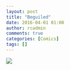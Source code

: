 ```yaml
---
layout: post
title: "Beguiled"
date: 2016-04-01 01:00
author: rcadmin
comments: true
categories: [Comics]
tags: []
---
```

<a href="../comics/2016/04/01/beguiled"><img src="http://dl.bitsmack.com/comics/20160401.jpg" /></a>
